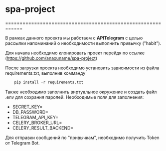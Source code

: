 # spa-project

============================================================

В рамках данного проекта мы работаем с **APITelegram** с целью рассылки напоминаний о необходимости выполнить привычку ("habit").

Для начала необходимо клонировать проект перейдя по ссылке
(https://github.com/anaxuname/spa-project)

После загрузки проекта необходимо установить зависимости из файла requirements.txt, выполнив комманду
```python
    pip install -r requirements.txt
```

Также необходимо заполнить виртуальное окружение и создать файл .env для сохрания паролей.
Необходимые поля для заполнения:
* SECRET_KEY=
* DB_PASSWORD=
* TELEGRAM_API_KEY=
* CELERY_BROKER_URL=
* CELERY_RESULT_BACKEND=


Для отправки сообщений по "привычкам", необходимо получить Token от Telegram Bot.
